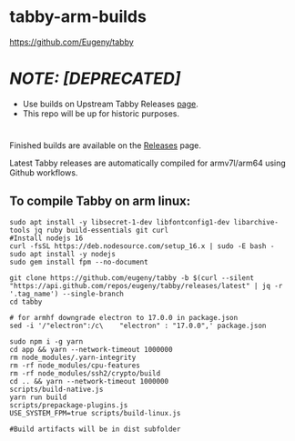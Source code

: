 # tabby-arm-builds
https://github.com/Eugeny/tabby

# ***NOTE: [DEPRECATED]***  
- Use builds on Upstream Tabby Releases [page](https://github.com/Eugeny/tabby/releases/tag/latest).  
- This repo will be up for historic purposes.

#  
Finished builds are available on the [Releases](https://github.com/Jai-JAP/tabby-arm-builds/releases) page.

Latest Tabby releases are automatically compiled for armv7l/arm64 using Github workflows.

## To compile Tabby on arm linux:
```
sudo apt install -y libsecret-1-dev libfontconfig1-dev libarchive-tools jq ruby build-essentials git curl
#Install nodejs 16
curl -fsSL https://deb.nodesource.com/setup_16.x | sudo -E bash -
sudo apt install -y nodejs
sudo gem install fpm --no-document

git clone https://github.com/eugeny/tabby -b $(curl --silent "https://api.github.com/repos/eugeny/tabby/releases/latest" | jq -r '.tag_name') --single-branch
cd tabby

# for armhf downgrade electron to 17.0.0 in package.json
sed -i '/"electron":/c\    "electron" : "17.0.0",' package.json

sudo npm i -g yarn
cd app && yarn --network-timeout 1000000
rm node_modules/.yarn-integrity
rm -rf node_modules/cpu-features
rm -rf node_modules/ssh2/crypto/build  
cd .. && yarn --network-timeout 1000000
scripts/build-native.js
yarn run build
scripts/prepackage-plugins.js
USE_SYSTEM_FPM=true scripts/build-linux.js

#Build artifacts will be in dist subfolder
```
